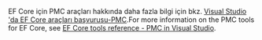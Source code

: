 <span data-ttu-id="91d65-101">EF Core için PMC araçları hakkında daha fazla bilgi için bkz. [Visual Studio 'da EF Core araçları başvurusu-PMC](/ef/core/miscellaneous/cli/powershell).</span><span class="sxs-lookup"><span data-stu-id="91d65-101">For more information on the PMC tools for EF Core, see [EF Core tools reference - PMC in Visual Studio](/ef/core/miscellaneous/cli/powershell).</span></span>